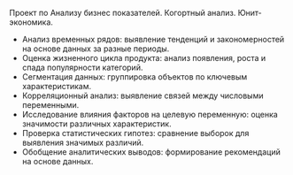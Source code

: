 Проект по Анализу бизнес показателей. Когортный анализ. Юнит-экономика.


- Анализ временных рядов: выявление тенденций и закономерностей на основе данных за разные периоды.
- Оценка жизненного цикла продукта: анализ появления, роста и спада популярности категорий.
- Сегментация данных: группировка объектов по ключевым характеристикам.
- Корреляционный анализ: выявление связей между числовыми переменными.
- Исследование влияния факторов на целевую переменную: оценка значимости различных характеристик.
- Проверка статистических гипотез: сравнение выборок для выявления значимых различий.
- Обобщение аналитических выводов: формирование рекомендаций на основе данных.
